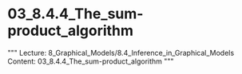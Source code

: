# 03_8.4.4_The_sum-product_algorithm

"""
Lecture: 8_Graphical_Models/8.4_Inference_in_Graphical_Models
Content: 03_8.4.4_The_sum-product_algorithm
"""

